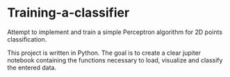 # Training-a-classifier
Attempt to implement and train a simple Perceptron algorithm for 2D points classification.

This project is written in Python. The goal is to create a clear jupiter notebook containing the functions necessary to load, visualize and classify the entered data.
